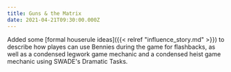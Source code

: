 ```yaml
---
title: Guns & the Matrix
date: 2021-04-21T09:30:00.000Z
---
```


Added some [formal houserule ideas]({{< relref "influence_story.md" >}}) to describe how playes can use Bennies during the game for flashbacks, as well as a condensed legwork game mechanic and a condensed heist game mechanic using SWADE's Dramatic Tasks.
<!--more-->